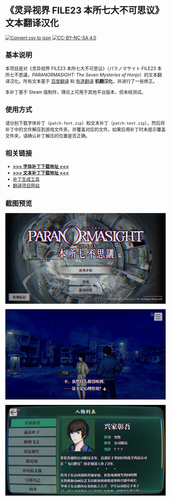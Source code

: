# 《灵异视界 FILE23 本所七大不可思议》文本翻译汉化

[![Convert csv to json](https://github.com/Xzonn/ParanormasightChsLocalization/actions/workflows/convert.yml/badge.svg)](https://github.com/Xzonn/ParanormasightChsLocalization/actions/workflows/convert.yml) [![CC-BY-NC-SA 4.0](https://mirrors.creativecommons.org/presskit/buttons/88x31/svg/by-nc-sa.svg)](https://creativecommons.org/licenses/by-nc-sa/4.0/legalcode)

## 基本说明
本项目是对《灵异视界 FILE23 本所七大不可思议》（<span lang="ja">パラノマサイト FILE23 本所七不思議</span>，*PARANORMASIGHT: The Seven Mysteries of Honjo*）的文本翻译汉化。所有文本基于 [百度翻译](https://fanyi.baidu.com/) 和 [有道翻译](https://fanyi.youdao.com/) **机翻汉化**，并进行了一些修正。

本补丁基于 Steam 版制作，理论上可用于其他平台版本，但未经测试。

## 使用方式
请分别下载字体补丁（`patch-font.zip`）和文本补丁（`patch-text.zip`），然后将补丁中的文件解压到游戏文件夹，并覆盖对应的文件。如果应用补丁时未提示覆盖文件夹，请确认补丁解压的位置是否正确。

## 相关链接
- **[>>> 字体补丁下载地址 <<<](https://github.com/Xzonn/ParanormasightChsLocalization/releases/download/publish/patch-font.zip)**
- **[>>> 文本补丁下载地址 <<<](https://github.com/Xzonn/ParanormasightChsLocalization/releases/download/publish/patch-text.zip)**
- [补丁生成工具](https://github.com/Xzonn/ParanormasightChsLocalizationHelper)
- [翻译项目网站](https://weblate.xzonn.top/projects/paranormasight/)

## 截图预览
![截图](images/screenshot-01.jpg)

![截图](images/screenshot-02.jpg)

![截图](images/screenshot-03.jpg)